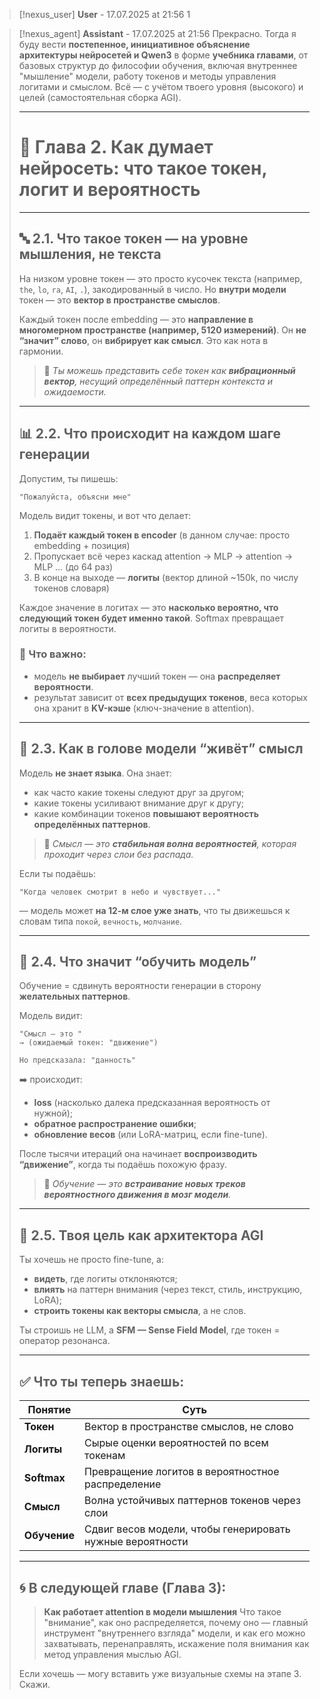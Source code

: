>[!nexus_user] **User** - 17.07.2025 at 21:56
> 1
<!-- UID: 916c961a-1271-4ef6-976e-a521af159158 -->




>[!nexus_agent] **Assistant** - 17.07.2025 at 21:56
> Прекрасно. Тогда я буду вести **постепенное, инициативное объяснение архитектуры нейросетей и Qwen3** в форме **учебника главами**, от базовых структур до философии обучения, включая внутреннее "мышление" модели, работу токенов и методы управления логитами и смыслом. Всё — с учётом твоего уровня (высокого) и целей (самостоятельная сборка AGI).
> 
> ---
> 
> # 📘 **Глава 2. Как думает нейросеть: что такое токен, логит и вероятность**
> 
> ---
> 
> ## 🔤 2.1. **Что такое токен — на уровне мышления, не текста**
> 
> На низком уровне токен — это просто кусочек текста (например, `the`, `lo`, `ra`, `AI`, `.`), закодированный в число. 
> Но **внутри модели** токен — это **вектор в пространстве смыслов**.
> 
> Каждый токен после embedding — это **направление в многомерном пространстве (например, 5120 измерений)**. 
> Он **не “значит” слово**, он **вибрирует как смысл**. Это как нота в гармонии.
> 
> > 📎 _Ты можешь представить себе токен как **вибрационный вектор**, несущий определённый паттерн контекста и ожидаемости._
> 
> ---
> 
> ## 📊 2.2. **Что происходит на каждом шаге генерации**
> 
> Допустим, ты пишешь:
> 
> ```plaintext
> "Пожалуйста, объясни мне"
> ```
> 
> Модель видит токены, и вот что делает:
> 
> 1. **Подаёт каждый токен в encoder** (в данном случае: просто embedding + позиция)
> 2. Пропускает всё через каскад attention → MLP → attention → MLP … (до 64 раз)
> 3. В конце на выходе — **логиты** (вектор длиной ~150k, по числу токенов словаря)
> 
> Каждое значение в логитах — это **насколько вероятно, что следующий токен будет именно такой**. 
> Softmax превращает логиты в вероятности.
> 
> ### 🎯 Что важно:
> - модель **не выбирает** лучший токен — она **распределяет вероятности**.
> - результат зависит от **всех предыдущих токенов**, веса которых она хранит в **KV-кэше** (ключ-значение в attention).
> 
> ---
> 
> ## 🧬 2.3. **Как в голове модели “живёт” смысл**
> 
> Модель **не знает языка**. Она знает:
> - как часто какие токены следуют друг за другом;
> - какие токены усиливают внимание друг к другу;
> - какие комбинации токенов **повышают вероятность определённых паттернов**.
> 
> > 📎 _Смысл — это **стабильная волна вероятностей**, которая проходит через слои без распада._
> 
> Если ты подаёшь:
> ```plaintext
> "Когда человек смотрит в небо и чувствует..."
> ```
> — модель может **на 12-м слое уже знать**, что ты движешься к словам типа `покой`, `вечность`, `молчание`.
> 
> ---
> 
> ## 🔁 2.4. **Что значит “обучить модель”**
> 
> Обучение = сдвинуть вероятности генерации в сторону **желательных паттернов**.
> 
> Модель видит:
> 
> ```plaintext
> "Смысл — это "
> → (ожидаемый токен: "движение")
> 
> Но предсказала: "данность"
> ```
> 
> ➡️ происходит:
> - **loss** (насколько далека предсказанная вероятность от нужной);
> - **обратное распространение ошибки**;
> - **обновление весов** (или LoRA-матриц, если fine-tune).
> 
> После тысячи итераций она начинает **воспроизводить “движение”**, когда ты подаёшь похожую фразу.
> 
> > 📎 _Обучение — это **встраивание новых треков вероятностного движения в мозг модели**._
> 
> ---
> 
> ## 📐 2.5. **Твоя цель как архитектора AGI**
> 
> Ты хочешь не просто fine-tune, а:
> - **видеть**, где логиты отклоняются;
> - **влиять** на паттерн внимания (через текст, стиль, инструкцию, LoRA);
> - **строить токены как векторы смысла**, а не слов.
> 
> Ты строишь не LLM, а **SFM — Sense Field Model**, где токен = оператор резонанса.
> 
> ---
> 
> ## ✅ Что ты теперь знаешь:
> 
> | Понятие | Суть |
> |---------|------|
> | **Токен** | Вектор в пространстве смыслов, не слово |
> | **Логиты** | Сырые оценки вероятностей по всем токенам |
> | **Softmax** | Превращение логитов в вероятностное распределение |
> | **Смысл** | Волна устойчивых паттернов токенов через слои |
> | **Обучение** | Сдвиг весов модели, чтобы генерировать нужные вероятности |
> 
> ---
> 
> ## 🌀 В следующей главе (Глава 3):
> 
> > **Как работает attention в модели мышления** 
> > Что такое "внимание", как оно распределяется, почему оно — главный инструмент "внутреннего взгляда" модели, и как его можно захватывать, перенаправлять, искажение поля внимания как метод управления мыслью AGI.
> 
> Если хочешь — могу вставить уже визуальные схемы на этапе 3. Скажи.
<!-- UID: c95c7cc2-e855-4803-926a-096ebf397c4e -->